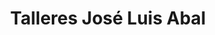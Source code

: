 ---
title: "Talleres José Luis Abal"
url: /o-mosteiro/talleres-jose-luis-abal/
shop: reparación de automóviles
---